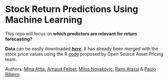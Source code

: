 # Stock Return Predictions Using Machine Learning

This repo will focus on **which predictors are relevant for return forecasting?**

**Data** can be easily downloaded 
***[here](https://drive.google.com/file/d/17XtSLaKEcBQFyaM40jfG_nILWIWMfL77/view?usp=share_link)***. It has already been 
merged with the stock price values using the R 
[code](https://github.com/OpenSourceAP/CrossSectionDemos/blob/main/dl_signals_add_crsp.R) proposed by Open Source Asset 
Pricing team.

*Authors:* [Mina Attia](https://people.epfl.ch/mina.attia), [Arnaud Felber](https://people.epfl.ch/arnaud.felber), 
[Milos Novakovic](https://people.epfl.ch/milos.novakovic), [Rami Atassi](https://people.epfl.ch/rami.atassi) & 
[Paulo Ribeiro](https://people.epfl.ch/paulo.ribeirodecarvalho)